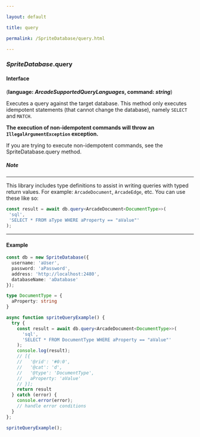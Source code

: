 ```yaml
---

layout: default

title: query

permalink: /SpriteDatabase/query.html

---
```


### _SpriteDatabase_.query

#### Interface

(**language: *ArcadeSupportedQueryLanguages*, command: *string***)

Executes a query against the target database. This method only executes
idempotent statements (that cannot change the database), namely `SELECT`
and `MATCH`.

**The execution of non-idempotent commands will throw an
`IllegalArgumentException` exception.**

If you are trying to execute
non-idempotent commands, see the SpriteDatabase.query method.

##### Note

---

This library includes type definitions to assist in writing queries with
typed return values. For example: `ArcadeDocument`, `ArcadeEdge`, etc.
You can use these like so:

```ts
const result = await db.query<ArcadeDocument<DocumentType>>(
 'sql',
 'SELECT * FROM aType WHERE aProperty == "aValue"'
);
```

---

#### Example

```ts
const db = new SpriteDatabase({
  username: 'aUser',
  password: 'aPassword',
  address: 'http://localhost:2480',
  databaseName: 'aDatabase'
});

type DocumentType = {
  aProperty: string
}

async function spriteQueryExample() {
  try {
    const result = await db.query<ArcadeDocument<DocumentType>>(
      'sql',
      'SELECT * FROM DocumentType WHERE aProperty == "aValue"'
    );
    console.log(result);
    // [{
    //   '@rid': '#0:0',
    //   '@cat': 'd',
    //   '@type': 'DocumentType',
    //   aProperty: 'aValue'
    // }];
    return result
  } catch (error) {
    console.error(error);
    // handle error conditions
  }
};

spriteQueryExample();
```

